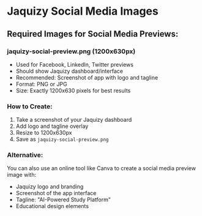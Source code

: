 # Jaquizy Social Media Images

## Required Images for Social Media Previews:

### **jaquizy-social-preview.png** (1200x630px)
- Used for Facebook, LinkedIn, Twitter previews
- Should show Jaquizy dashboard/interface
- Recommended: Screenshot of app with logo and tagline
- Format: PNG or JPG
- Size: Exactly 1200x630 pixels for best results

### **How to Create:**
1. Take a screenshot of your Jaquizy dashboard
2. Add logo and tagline overlay
3. Resize to 1200x630px
4. Save as `jaquizy-social-preview.png`

### **Alternative:**
You can also use an online tool like Canva to create a social media preview image with:
- Jaquizy logo and branding
- Screenshot of the app interface
- Tagline: "AI-Powered Study Platform"
- Educational design elements
